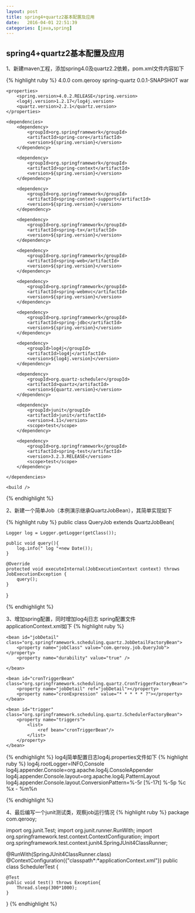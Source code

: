 ```yaml
---
layout: post
title: spring4+quartz2基本配置及应用
date:   2016-04-01 22:51:39
categories: [java,spring]
---
```


## spring4+quartz2基本配置及应用

1、新建maven工程，添加spring4.0及quartz2.2依赖，pom.xml文件内容如下 

{% highlight ruby %}
<project xmlns="http://maven.apache.org/POM/4.0.0" xmlns:xsi="http://www.w3.org/2001/XMLSchema-instance"
	xsi:schemaLocation="http://maven.apache.org/POM/4.0.0 http://maven.apache.org/xsd/maven-4.0.0.xsd">
	<modelVersion>4.0.0</modelVersion>
	<groupId>com.qerooy</groupId>
	<artifactId>spring-quartz</artifactId>
	<version>0.0.1-SNAPSHOT</version>
	<packaging>war</packaging>

	<properties>
		<spring.version>4.0.2.RELEASE</spring.version>
		<log4j.version>1.2.17</log4j.version>
		<quartz.version>2.2.1</quartz.version>
	</properties>

	<dependencies>
		<dependency>
			<groupId>org.springframework</groupId>
			<artifactId>spring-core</artifactId>
			<version>${spring.version}</version>
		</dependency>

		<dependency>
			<groupId>org.springframework</groupId>
			<artifactId>spring-context</artifactId>
			<version>${spring.version}</version>
		</dependency>

		<dependency>
			<groupId>org.springframework</groupId>
			<artifactId>spring-context-support</artifactId>
			<version>${spring.version}</version>
		</dependency>

		<dependency>
			<groupId>org.springframework</groupId>
			<artifactId>spring-tx</artifactId>
			<version>${spring.version}</version>
		</dependency>

		<dependency>
			<groupId>org.springframework</groupId>
			<artifactId>spring-web</artifactId>
			<version>${spring.version}</version>
		</dependency>

		<dependency>
			<groupId>org.springframework</groupId>
			<artifactId>spring-webmvc</artifactId>
			<version>${spring.version}</version>
		</dependency>

		<dependency>
			<groupId>org.springframework</groupId>
			<artifactId>spring-jdbc</artifactId>
			<version>${spring.version}</version>
		</dependency>

		<dependency>
			<groupId>log4j</groupId>
			<artifactId>log4j</artifactId>
			<version>${log4j.version}</version>
		</dependency>

		<dependency>
			<groupId>org.quartz-scheduler</groupId>
			<artifactId>quartz</artifactId>
			<version>${quartz.version}</version>
		</dependency>
		
		<dependency>
			<groupId>junit</groupId>
			<artifactId>junit</artifactId>
			<version>4.11</version>
			<scope>test</scope>
		</dependency>

		<dependency>
			<groupId>org.springframework</groupId>
			<artifactId>spring-test</artifactId>
			<version>3.2.3.RELEASE</version>
			<scope>test</scope>
		</dependency>

	</dependencies>

	<build />
</project>

{% endhighlight %}

2、新建一个简单Job（本例演示继承QuartzJobBean），其简单实现如下 

{% highlight ruby %}
public class QueryJob extends QuartzJobBean{
	
	Logger log = Logger.getLogger(getClass());
	
	public void query(){
		log.info(" log "+new Date());
	}

	@Override
	protected void executeInternal(JobExecutionContext context) throws JobExecutionException {
		query();
	}
}

{% endhighlight %}

3、增加spring配置，同时增加log4j日志 
spring配置文件applicationContext.xml如下 
{% highlight ruby %}
<?xml version="1.0" encoding="UTF-8"?>
<beans xmlns="http://www.springframework.org/schema/beans"
	xmlns:mvc="http://www.springframework.org/schema/mvc" xmlns:xsi="http://www.w3.org/2001/XMLSchema-instance"
	xmlns:context="http://www.springframework.org/schema/context" xmlns:tx="http://www.springframework.org/schema/tx"
	xmlns:util="http://www.springframework.org/schema/util"
	xsi:schemaLocation="http://www.springframework.org/schema/beans http://www.springframework.org/schema/beans/spring-beans-4.0.xsd
        http://www.springframework.org/schema/mvc http://www.springframework.org/schema/mvc/spring-mvc-4.0.xsd  
        http://www.springframework.org/schema/tx http://www.springframework.org/schema/tx/spring-tx-4.0.xsd
        http://www.springframework.org/schema/context http://www.springframework.org/schema/context/spring-context-4.0.xsd
        http://www.springframework.org/schema/util http://www.springframework.org/schema/util/spring-util-4.0.xsd">


	<bean id="jobDetail" class="org.springframework.scheduling.quartz.JobDetailFactoryBean">
		<property name="jobClass" value="com.qerooy.job.QueryJob"></property>
		<property name="durability" value="true" />
		
	</bean>
	
	<bean id="cronTriggerBean" class="org.springframework.scheduling.quartz.CronTriggerFactoryBean">
        <property name="jobDetail" ref="jobDetail"></property>
        <property name="cronExpression" value="* * * * * ?"></property>
    </bean>

    <bean id="trigger" class="org.springframework.scheduling.quartz.SchedulerFactoryBean">
        <property name="triggers">
            <list>
                <ref bean="cronTriggerBean"/>
            </list>
        </property>
    </bean>  
    

</beans>

{% endhighlight %}
log4j简单配置日志log4j.properties文件如下 
{% highlight ruby %}
log4j.rootLogger=INFO,Console
log4j.appender.Console=org.apache.log4j.ConsoleAppender
log4j.appender.Console.layout=org.apache.log4j.PatternLayout
log4j.appender.Console.layout.ConversionPattern=%-5r [%-17t] %-5p %c %x - %m%n

{% endhighlight %}

4、最后编写一个junit测试类，观察job运行情况 
{% highlight ruby %}
package com.qerooy;

import org.junit.Test;
import org.junit.runner.RunWith;
import org.springframework.test.context.ContextConfiguration;
import org.springframework.test.context.junit4.SpringJUnit4ClassRunner;

@RunWith(SpringJUnit4ClassRunner.class)
@ContextConfiguration({"classpath*:*applicationContext.xml"})
public class SchedulerTest {
	
	@Test
	public void test() throws Exception{
		Thread.sleep(300*1000);
	}
	
}
{% endhighlight %}
